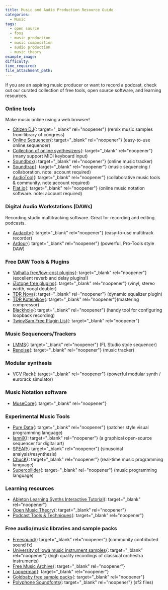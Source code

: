 ```yaml
---
title: Music and Audio Production Resource Guide
categories:
  - Music
tags:
  - open source
  - foss
  - music production
  - music composition
  - audio production
  - music theory
example_image:
difficulty:
time_required:
file_attachment_path:
---
```


If you are an aspiring music producer or want to record a podcast, check out our curated collection of free tools, open source software, and learning resources.

### Online tools

Make music online using a web browser\!

* [Citizen DJ](https://citizen-dj.labs.loc.gov/){: target="_blank" rel="noopener"} (remix music samples from library of congress)
* [Online Sequencer](http://onlinesequencer.net){: target="_blank" rel="noopener"} (easy-to-use online sequencer)
* [Collection of online synthesizers](https://synth.playtronica.com/){: target="_blank" rel="noopener"} (many support MIDI keyboard input)
* [Soundbox](https://sb.bitsnbites.eu/){: target="_blank" rel="noopener"} (online music tracker)
* [Soundtrap](https://www.soundtrap.com/){: target="_blank" rel="noopener"} (music sequencing / collaboration. note: account required)
* [AudioTool](https://www.audiotool.com/){: target="_blank" rel="noopener"} (collaborative music tools & community. note:account required)
* [Flat.io](https://flat.io/){: target="_blank" rel="noopener"} (online music notation software. note: account required)

### Digital Audio Workstations (DAWs)

Recording studio multitracking software. Great for recording and editing podcasts.

* [Audacity](http://audacity.org/){: target="_blank" rel="noopener"} (easy-to-use multitrack recorder)
* [Ardour](https://ardour.org/){: target="_blank" rel="noopener"} (powerful, Pro-Tools style DAW)

### Free DAW Tools & Plugins

* [Valhalla free/low-cost plugins](https://valhalladsp.com/){: target="_blank" rel="noopener"} (excellent reverb and delay plugins\!)
* [iZotope free plugins](https://www.izotope.com/en/products/free-audio-plug-ins.html){: target="_blank" rel="noopener"} (vinyl, stereo width, vocal doubler)
* [TDR Nova](https://www.tokyodawn.net/tdr-nova/){: target="_blank" rel="noopener"} (dynamic equalizer plugin)
* [TDR Kotelnikov](https://www.tokyodawn.net/tdr-kotelnikov/){: target="_blank" rel="noopener"}(mastering compressor)
* [Blackhole](https://existential.audio/blackhole){: target="_blank" rel="noopener"} (handy tool for configuring loopback recording)
* [TwinySam Free Plugin List](https://twinysam.github.io/FreeAudioPluginList/){: target="_blank" rel="noopener"}

### Music Sequencers/Trackers

* [LMMS](https://lmms.io){: target="_blank" rel="noopener"} (FL Studio style sequencer)
* [Renoise](https://www.renoise.com/){: target="_blank" rel="noopener"} (music tracker)

### Modular synthesis

* [VCV Rack](https://vcvrack.com/){: target="_blank" rel="noopener"} (powerful modular synth / eurorack simulator)

### Music Notation software

* [MuseCore](https://musescore.org/en){: target="_blank" rel="noopener"}

### Experimental Music Tools

* [Pure Data](https://puredata.info/){: target="_blank" rel="noopener"} (patcher style visual programming language)
* [IanniX](https://www.iannix.org/en/){: target="_blank" rel="noopener"} (a graphical open-source sequencer for digital art)
* [SPEAR](http://www.klingbeil.com/spear/){: target="_blank" rel="noopener"} (sinusoidal analysis/resynthesis)
* [ChucK](https://chuck.cs.princeton.edu/){: target="_blank" rel="noopener"} (real-time music programming language)
* [Supercollider](https://supercollider.github.io/){: target="_blank" rel="noopener"} (music programming language)

### Learning resources

* [Ableton Learning Synths Interactive Tutorial](https://learningsynths.ableton.com/){: target="_blank" rel="noopener"}
* [Open Music Theory](http://openmusictheory.com/){: target="_blank" rel="noopener"}
* [Podcast Tools & Techniques](https://transom.org/topics/tools/){: target="_blank" rel="noopener"}

### Free audio/music libraries and sample packs

* [Freesound](https://freesound.org/){: target="_blank" rel="noopener"} (community contributed sound fx)
* [University of Iowa music instrument samples](http://theremin.music.uiowa.edu/MIS.html){: target="_blank" rel="noopener"} (high quality recordings of classical orchestra instruments)
* [Free Music Archive](https://freemusicarchive.org){: target="_blank" rel="noopener"}
* [Looperman](https://www.looperman.com/){: target="_blank" rel="noopener"}
* [Goldbaby free sample packs](https://www.goldbaby.co.nz/freestuff.html){: target="_blank" rel="noopener"}
* [Polyphone Soundfonts](http://polyphone-soundfonts.com/){: target="_blank" rel="noopener"} (sf2 files)
